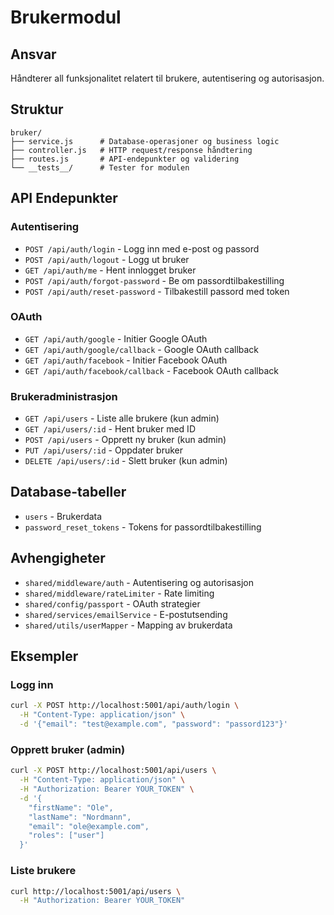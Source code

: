 # Brukermodul

## Ansvar
Håndterer all funksjonalitet relatert til brukere, autentisering og autorisasjon.

## Struktur
```
bruker/
├── service.js      # Database-operasjoner og business logic
├── controller.js   # HTTP request/response håndtering
├── routes.js       # API-endepunkter og validering
└── __tests__/      # Tester for modulen
```

## API Endepunkter

### Autentisering
- `POST /api/auth/login` - Logg inn med e-post og passord
- `POST /api/auth/logout` - Logg ut bruker
- `GET /api/auth/me` - Hent innlogget bruker
- `POST /api/auth/forgot-password` - Be om passordtilbakestilling
- `POST /api/auth/reset-password` - Tilbakestill passord med token

### OAuth
- `GET /api/auth/google` - Initier Google OAuth
- `GET /api/auth/google/callback` - Google OAuth callback
- `GET /api/auth/facebook` - Initier Facebook OAuth
- `GET /api/auth/facebook/callback` - Facebook OAuth callback

### Brukeradministrasjon
- `GET /api/users` - Liste alle brukere (kun admin)
- `GET /api/users/:id` - Hent bruker med ID
- `POST /api/users` - Opprett ny bruker (kun admin)
- `PUT /api/users/:id` - Oppdater bruker
- `DELETE /api/users/:id` - Slett bruker (kun admin)

## Database-tabeller
- `users` - Brukerdata
- `password_reset_tokens` - Tokens for passordtilbakestilling

## Avhengigheter
- `shared/middleware/auth` - Autentisering og autorisasjon
- `shared/middleware/rateLimiter` - Rate limiting
- `shared/config/passport` - OAuth strategier
- `shared/services/emailService` - E-postutsending
- `shared/utils/userMapper` - Mapping av brukerdata

## Eksempler

### Logg inn
```bash
curl -X POST http://localhost:5001/api/auth/login \
  -H "Content-Type: application/json" \
  -d '{"email": "test@example.com", "password": "passord123"}'
```

### Opprett bruker (admin)
```bash
curl -X POST http://localhost:5001/api/users \
  -H "Content-Type: application/json" \
  -H "Authorization: Bearer YOUR_TOKEN" \
  -d '{
    "firstName": "Ole",
    "lastName": "Nordmann",
    "email": "ole@example.com",
    "roles": ["user"]
  }'
```

### Liste brukere
```bash
curl http://localhost:5001/api/users \
  -H "Authorization: Bearer YOUR_TOKEN"
```


